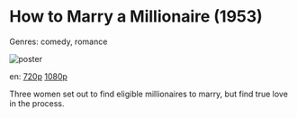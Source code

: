 # How to Marry a Millionaire (1953)

Genres: comedy, romance

![poster](http://image.tmdb.org/t/p/w500/6iNuyqB2sgA61Epe90pjy77MJNL.jpg)

en:
  [720p](magnet:?xt=urn:btih:A7B7055CF6EE7E097CA71A2E554186B2A5C2567B&tr=udp://glotorrents.pw:6969/announce&tr=udp://tracker.opentrackr.org:1337/announce&tr=udp://torrent.gresille.org:80/announce&tr=udp://tracker.openbittorrent.com:80&tr=udp://tracker.coppersurfer.tk:6969&tr=udp://tracker.leechers-paradise.org:6969&tr=udp://p4p.arenabg.ch:1337&tr=udp://tracker.internetwarriors.net:1337)
  [1080p](magnet:?xt=urn:btih:9D22454688415464EEDE99A6B6318CD524A981D3&tr=udp://glotorrents.pw:6969/announce&tr=udp://tracker.opentrackr.org:1337/announce&tr=udp://torrent.gresille.org:80/announce&tr=udp://tracker.openbittorrent.com:80&tr=udp://tracker.coppersurfer.tk:6969&tr=udp://tracker.leechers-paradise.org:6969&tr=udp://p4p.arenabg.ch:1337&tr=udp://tracker.internetwarriors.net:1337)
  


Three women set out to find eligible millionaires to marry, but find true love in the process.
